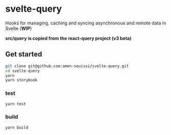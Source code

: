 # svelte-query

Hooks for managing, caching and syncing asynchronous and remote data in Svelte (**WIP**)

**src/query is copied from the react-query project (v3 beta)**

## Get started

```bash
git clone git@github.com:amen-souissi/svelte-query.git
cd svelte-query
yarn
yarn storybook
```
### test
```bash
yarn test
```
### build
```bash
yarn build
```